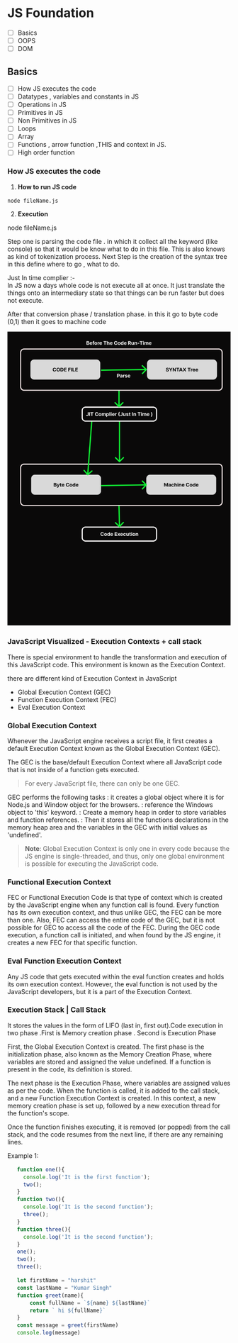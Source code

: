 ﻿# JS Foundation

- [ ] Basics
- [ ]  OOPS
- [ ]  DOM

## Basics

- [ ] How JS executes the code
- [ ] Datatypes , variables and constants in JS
- [ ] Operations in JS
- [ ] Primitives in JS
- [ ] Non Primitives in JS
- [ ] Loops
- [ ] Array
 - [ ] Functions , arrow function ,THIS and context in JS.
 - [ ] High order function

### How JS executes the code

 1. **How to run JS code** 

  ```nodejs
  node fileName.js
  ```
 

 2. **Execution**

  node fileName.js


Step one is parsing the code file . in which it collect all the keyword (like console)  so that it would be know what to do in this file. This is also knows as kind of tokenization process.
Next Step is the creation of the syntax tree in this define where to go , what to do.

Just In time complier :-  
In JS now a days whole code is not execute all at once. It just translate the things onto an intermediary state so that things can be run faster but does not execute.

After that conversion phase / translation phase.
in this it go to byte code (0,1) then it goes to machine code

![Code Execution](./img/Code_Execution.png)

### JavaScript Visualized - Execution Contexts + call stack

There is  special environment to handle the transformation and execution of this JavaScript code. This environment is known as the Execution Context.

there are different kind of Execution Context in JavaScript

- Global Execution Context (GEC)
- Function Execution Context (FEC)
- Eval Execution Context

### Global Execution Context

Whenever the JavaScript engine receives a script file, it first creates a default Execution Context known as the Global Execution Context (GEC).

The GEC is the base/default Execution Context where all JavaScript code that is not inside of a function gets executed.

> For every JavaScript file, there can only be one GEC.

GEC performs the following tasks
  : it creates a global object where it is for Node.js and Window object for the browsers.
  :   reference the Windows object to 'this' keyword.
  :  Create a memory heap in order to store variables and function references.
  :   Then it stores all the functions declarations in the memory heap area and the variables in the GEC with initial values as 'undefined'.

> **Note**: Global Execution Context is only one in every code because the JS engine is single-threaded, and thus, only one global environment is possible for executing the JavaScript code.

### Functional Execution Context

FEC or Functional Execution Code is that type of context which is created by the JavaScript engine when any function call is found. Every function has its own execution context, and thus unlike GEC, the FEC can be more than one. Also, FEC can access the entire code of the GEC, but it is not possible for GEC to access all the code of the FEC. During the GEC code execution, a function call is initiated, and when found by the JS engine, it creates a new FEC for that specific function.

### Eval Function Execution Context

Any JS code that gets executed within the eval function creates and holds its own execution context. However, the eval function is not used by the JavaScript developers, but it is a part of the Execution Context.

### Execution Stack | Call Stack

 It stores the values in the form of LIFO (last in, first out).Code execution in two phase .First is Memory creation phase . Second is Execution Phase


First, the Global Execution Context is created. The first phase is the initialization phase, also known as the Memory Creation Phase, where variables are stored and assigned the value undefined. If a function is present in the code, its definition is stored.

The next phase is the Execution Phase, where variables are assigned values as per the code. When the function is called, it is added to the call stack, and a new Function Execution Context is created. In this context, a new memory creation phase is set up, followed by a new execution thread for the function's scope.

Once the function finishes executing, it is removed (or popped) from the call stack, and the code resumes from the next line, if there are any remaining lines.

Example 1:

 ```javascript
    function one(){
      console.log('It is the first function'); 
      two();
    }
    function two(){
      console.log('It is the second function'); 
      three();
    }
    function three(){
      console.log('It is the second function'); 
    }
    one();
    two();
    three();
 ```

 ```javascript
    let firstName = "harshit"
    const lastName = "Kumar Singh"
    function greet(name){
        const fullName = `${name} ${lastName}`
        return ` hi ${fullName}`
    }
    const message = greet(firstName)
    console.log(message)
 ```
 